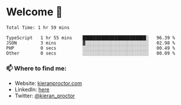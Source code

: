 # Welcome 🦘

<!--START_SECTION:waka-->

```text
Total Time: 1 hr 59 mins

TypeScript   1 hr 55 mins    ████████████████████████░   96.39 %
JSON         3 mins          ▓░░░░░░░░░░░░░░░░░░░░░░░░   02.98 %
PHP          0 secs          ░░░░░░░░░░░░░░░░░░░░░░░░░   00.49 %
Other        0 secs          ░░░░░░░░░░░░░░░░░░░░░░░░░   00.09 %
```

<!--END_SECTION:waka-->

### 📫 Where to find me:

-   Website: [kieranproctor.com](https://kieranproctor.com/)
-   LinkedIn: [here](https://www.linkedin.com/in/kieran-proctor-086b5a159/)
-   Twitter: [@kieran_proctor](https://twitter.com/kieran_proctor)
